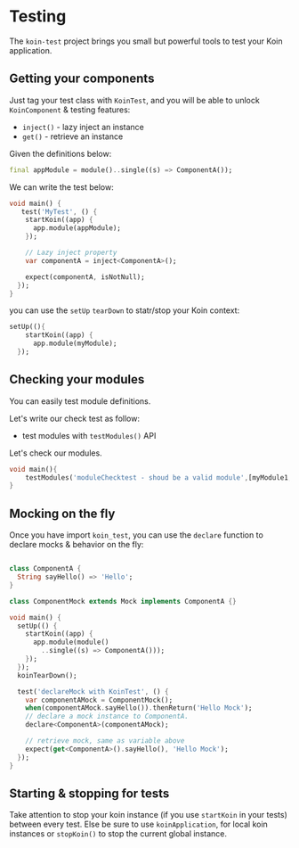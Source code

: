 # Testing

The `koin-test` project brings you small but powerful tools to test your Koin application.

## Getting your components

Just tag your test class with `KoinTest`, and you will be able to unlock `KoinComponent` & testing features:

* `inject()` - lazy inject an instance
* `get()` - retrieve an instance

Given the definitions below:

```dart
final appModule = module()..single((s) => ComponentA());
```

We can write the test below:

```dart
void main() {
   test('MyTest', () {
    startKoin((app) {
      app.module(appModule);
    });

    // Lazy inject property
    var componentA = inject<ComponentA>();

    expect(componentA, isNotNull);
  });
}
```


you can use the `setUp` `tearDown` to statr/stop  your Koin context:

```dart
setUp((){
    startKoin((app) {
      app.module(myModule);
  });
```

## Checking your modules

You can easily test module definitions.

Let's write our check test as follow:
- test modules with `testModules()` API

Let's check our modules.

```dart
void main(){
    testModules('moduleChecktest - shoud be a valid module',[myModule1,myModule2]);  
}
```

## Mocking on the fly

Once you have import `koin_test`, you can use the `declare` function to declare mocks & behavior on the fly:

```dart

class ComponentA {
  String sayHello() => 'Hello';
}

class ComponentMock extends Mock implements ComponentA {}

void main() {
  setUp(() {
    startKoin((app) {
      app.module(module()
        ..single((s) => ComponentA()));
    });
  });
  koinTearDown();

  test('declareMock with KoinTest', () {
    var componentAMock = ComponentMock();  
    when(componentAMock.sayHello()).thenReturn('Hello Mock');
    // declare a mock instance to ComponentA.
    declare<ComponentA>(componentAMock);

    // retrieve mock, same as variable above
    expect(get<ComponentA>().sayHello(), 'Hello Mock');
  });
}
```

## Starting & stopping for tests

Take attention to stop your koin instance (if you use `startKoin` in your tests) between every test. Else be sure to use `koinApplication`, for local koin instances or `stopKoin()` to stop the current global instance.


